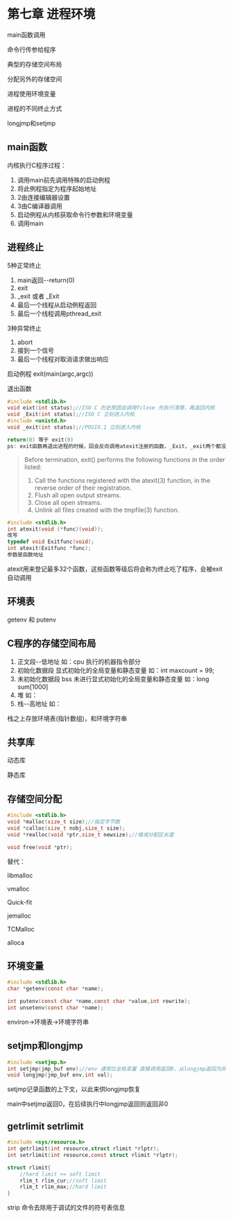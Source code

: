 # 第七章 进程环境

main函数调用

命令行传参给程序

典型的存储空间布局

分配另外的存储空间

进程使用环境变量

进程的不同终止方式

longjmp和setjmp

## main函数

内核执行C程序过程：

1. 调用main前先调用特殊的启动例程
2. 将此例程指定为程序起始地址
3. 2由连接编辑器设置
4. 3由C编译器调用
5. 启动例程从内核获取命令行参数和环境变量
6. 调用main

## 进程终止

5种正常终止

1. main返回--return(0)
2. exit 
3. _exit 或者 _Exit
4. 最后一个线程从启动例程返回
5. 最后一个线程调用pthread_exit

3种异常终止

1. abort
2. 接到一个信号
3. 最后一个线程对取消请求做出响应

启动例程 exit(main(argc,argc))

退出函数

```c
#include <stdlib.h>
void eixt(int status);//ISO C 历史原因会调用fclose 先执行清理，再返回内核
void _Exit(int status);//ISO C 立刻进入内核
#include <unistd.h>
void _exit(int status);//POSIX.1 立刻进入内核

return(0) 等于 exit(0)
ps: exit函数再退出进程的时候，回会反向调用atexit注册的函数，_Exit，_exit两个都没有这个操作，直接进入内核
```

> Before termination, exit() performs the following functions in the order listed:
>
> 1. Call the functions registered with the atexit(3) function, in the reverse order of their registration.
> 2. Flush all open output streams.
> 3. Close all open streams.
> 4. Unlink all files created with the tmpfile(3) function.

```c
#include <stdlib.h>
int atexit(void (*func)(void));
改写
typedef void Exitfunc(void);
int atexit(Exitfunc *func);
参数是函数地址
```

atexit用来登记最多32个函数，这些函数等级后将会称为终止吃了程序，会被exit自动调用

## 环境表

getenv 和 putenv

## C程序的存储空间布局

1. 正文段--低地址  如：cpu 执行的机器指令部分
2. 初始化数据段  显式初始化的全局变量和静态变量 如：int maxcount = 99;
3. 未初始化数据段 bss  未进行显式初始化的全局变量和静态变量 如：long sum[1000]
4. 堆  如：
5. 栈--高地址  如：

栈之上存放环境表(指针数组)，和环境字符串

## 共享库

动态库

静态库

## 存储空间分配

```c
#include <stdlib.h>
void *malloc(size_t size);//指定字节数
void *calloc(size_t nobj,size_t size);
void *realloc(void *ptr,size_t newsize);//增减分配区长度

void free(void *ptr);
```

替代：

libmalloc

vmalloc

Quick-fit

jemalloc

TCMalloc

alloca

## 环境变量

```c
#include <stdlib.h>
char *getenv(const char *name);

int putenv(const char *name,const char *value,int rewrite);
int unsetenv(const char *name);
```

environ->环境表->环境字符串

## setjmp和longjmp

```c
#include <setjmp.h>
int setjmp(jmp_buf env);//env 通常位全局变量 直接调用返回0，从longjmp返回为非0
void longjmp(jmp_buf env,int val);
```

setjmp记录函数的上下文，以此来供longjmp恢复

main中setjmp返回0，在后续执行中longjmp返回则返回非0

## getrlimit setrlimit

```c
#include <sys/resource.h>
int getrlimit(int resource,struct rlimit *rlptr);
int setrlimit(int resource,const struct rlimit *rlptr);

struct rlimit{
    //hard limit >= soft limit
    rlim_t rlim_cur;//soft limit
    rlim_t rlim_max;//hard limit  
}
```



strip 命令去除用于调试的文件的符号表信息